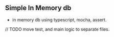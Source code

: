 ## Simple In Memory db

- in memory db using typescript, mocha, assert.

// TODO move test, and main logic to separate files.